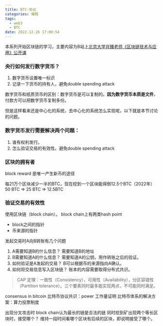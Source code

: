 ```yaml
---
title: BTC-协议
categories: 编程
tags:
  - web3
  - BTC
date: 2022-12-26 17:00:54
---
```


本系列开始区块链的学习，主要内容为B站上[北京大学肖臻老师《区块链技术与应用》公开课](https://www.bilibili.com/video/BV1Vt411X7JF?p=1&vd_source=22653c02dfbe0c9c7bb4a200eb87fe4e)

### 央行如何发行数字货币？
1. 数字货币设置唯一标识
2. 记录一下货币的持有人，避免double spending attack

数字货币和纸质货币的区别：数字货币是可以复制的。**因为数字货币本质是文件**，付款方可以把数字货币复制多份。

但是这样看来还是中心化的系统，去中心化的系统怎么实现呢，以下就是本节讨论的问题。

### 数字货币发行需要解决两个问题：
1. 谁有权利发行。
2. 怎么验证交易的有效性。避免double spending attack

### 区块的拥有者

block reward 是唯一产生新币的途径

每21万个区块减少一半的BTC，现在挖到一个区块能得倒12.5个BTC（2022年）
50 BTC => 25 BTC => 12.5BTC


### 验证交易的有效性
使用区块链（block chain）。
block chain上有两类hash point
- block之间的指针
- 币来源的指针

发起交易时A向B转账有几个问题
1. A需要知道B的什么信息？ 需要知道B的地址
2. B需要知道A的什么信息？ 需要知道A的公钥，用作转账之后的验证。
3. 如何验证是A发起的交易？ B可以根据币的来源指向A确认。
4. 如何将交易信息写入区块链？ 账本的内容需要取得分布式共识。

> CAP 定理：一致性（Consistency），可用性（Availability），分区容错性（Partition tolerance）。三个要素同时最多能实现两点，不可能同时满足。

consensus in bitcoin 比特币协议共识：power 工作量证明
比特币体系的解决方案：算力投票制度

出现分叉攻击时 block chain认为最长的链是合法的链
同时挖到矿出现两个等长区块时，接受哪个？
维持一段时间看哪个区块有后续的区块，即说明接受了哪个。

